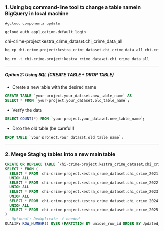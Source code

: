 ### 1. Using bq command-line tool to change a table namein BigQuery in local machine
```bsah
#gcloud components update

gcloud auth application-default login
```
chi-crime-project.kestra_crime_dataset.chi_crime_data_all
```bash
bq cp chi-crime-project:kestra_crime_dataset.chi_crime_data_all chi-crime-project:kestra_crime_dataset.chi_crime_data_partitioned_clustered

bq rm -t chi-crime-project:kestra_crime_dataset.chi_crime_data_all
```
--------------------------------------
##### Option 2: Using SQL (CREATE TABLE + DROP TABLE)
- Create a new table with the desired name
```sql
CREATE TABLE `your-project.your_dataset.new_table_name` AS
SELECT * FROM `your-project.your_dataset.old_table_name`;
```
- Verify the data
```sql
SELECT COUNT(*) FROM `your-project.your_dataset.new_table_name`;
```
- Drop the old table (be careful!)
```sql
DROP TABLE `your-project.your_dataset.old_table_name`;
```
--------------------------------------

### 2. Merge Staging tables into a new main table
```sql
CREATE OR REPLACE TABLE `chi-crime-project.kestra_crime_dataset.chi_crime_data_all` AS
SELECT * FROM (
  SELECT * FROM `chi-crime-project.kestra_crime_dataset.chi_crime_2021`
  UNION ALL
  SELECT * FROM `chi-crime-project.kestra_crime_dataset.chi_crime_2022`
  UNION ALL
  SELECT * FROM `chi-crime-project.kestra_crime_dataset.chi_crime_2023`
  UNION ALL
  SELECT * FROM `chi-crime-project.kestra_crime_dataset.chi_crime_2024`
  UNION ALL
  SELECT * FROM `chi-crime-project.kestra_crime_dataset.chi_crime_2025`
)
-- Optional: Deduplicate if needed
QUALIFY ROW_NUMBER() OVER (PARTITION BY unique_row_id ORDER BY Updated_On DESC) = 1
```
